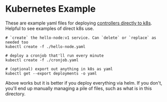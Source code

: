 # Kubernetes Example

These are example yaml files for deploying [controllers directly to k8s](https://kubernetes.io/docs/concepts/workloads/controllers/deployment/). Helpful to see examples of direct k8s use.

```
# `create` the hello-node:v1 service. Can `delete` or `replace` as needed too
kubectl create -f ./hello-node.yaml

# deploy a cronjob that'll run every minute
kubectl create -f ./cronjob.yaml

# (optional) export out anything in k8s as yaml
kubectl get --export deployments -o yaml
```

Above works but it is better if you deploy everything via helm. If you don't, you'll end up manually managing a pile of files, such as what is in this directory.


